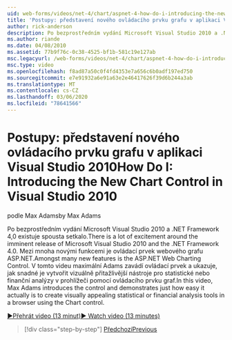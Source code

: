 ```yaml
---
uid: web-forms/videos/net-4/chart/aspnet-4-how-do-i-introducing-the-new-chart-control-in-visual-studio-2010
title: 'Postupy: představení nového ovládacího prvku grafu v aplikaci Visual Studio 2010 | Microsoft Docs'
author: rick-anderson
description: Po bezprostředním vydání Microsoft Visual Studio 2010 a .NET Framework 4,0 existuje spousta setkalo. Mezi mnoha novými funkcemi je ASP.NET...
ms.author: riande
ms.date: 04/08/2010
ms.assetid: 77b9f76c-0c38-4525-bf1b-581c19e127ab
msc.legacyurl: /web-forms/videos/net-4/chart/aspnet-4-how-do-i-introducing-the-new-chart-control-in-visual-studio-2010
msc.type: video
ms.openlocfilehash: f8ad87a50c0f4fd4353e7a656c6b0adf197ed750
ms.sourcegitcommit: e7e91932a6e91a63e2e46417626f39d6b244a3ab
ms.translationtype: MT
ms.contentlocale: cs-CZ
ms.lasthandoff: 03/06/2020
ms.locfileid: "78641566"
---
```

# <a name="how-do-i-introducing-the-new-chart-control-in-visual-studio-2010"></a><span data-ttu-id="15697-104">Postupy: představení nového ovládacího prvku grafu v aplikaci Visual Studio 2010</span><span class="sxs-lookup"><span data-stu-id="15697-104">How Do I: Introducing the New Chart Control in Visual Studio 2010</span></span>

<span data-ttu-id="15697-105">podle Max Adams</span><span class="sxs-lookup"><span data-stu-id="15697-105">by Max Adams</span></span>

<span data-ttu-id="15697-106">Po bezprostředním vydání Microsoft Visual Studio 2010 a .NET Framework 4,0 existuje spousta setkalo.</span><span class="sxs-lookup"><span data-stu-id="15697-106">There is a lot of excitement around the imminent release of Microsoft Visual Studio 2010 and the .NET Framework 4.0.</span></span> <span data-ttu-id="15697-107">Mezi mnoha novými funkcemi je ovládací prvek webového grafu ASP.NET.</span><span class="sxs-lookup"><span data-stu-id="15697-107">Amongst many new features is the ASP.NET Web Charting Control.</span></span> <span data-ttu-id="15697-108">V tomto videu maximální Adams zavádí ovládací prvek a ukazuje, jak snadné je vytvořit vizuálně přitažlivější nástroje pro statistické nebo finanční analýzy v prohlížeči pomocí ovládacího prvku graf.</span><span class="sxs-lookup"><span data-stu-id="15697-108">In this video, Max Adams introduces the control and demonstrates just how easy it actually is to create visually appealing statistical or financial analysis tools in a browser using the Chart control.</span></span>

[<span data-ttu-id="15697-109">&#9654;Přehrát video (13 minut)</span><span class="sxs-lookup"><span data-stu-id="15697-109">&#9654; Watch video (13 minutes)</span></span>](https://channel9.msdn.com/Blogs/ASP-NET-Site-Videos/aspnet-4-how-do-i-introducing-the-new-chart-control-in-visual-studio-2010)

> [!div class="step-by-step"]
> [<span data-ttu-id="15697-110">Předchozí</span><span class="sxs-lookup"><span data-stu-id="15697-110">Previous</span></span>](aspnet-4-quick-hit-chart-control.md)
